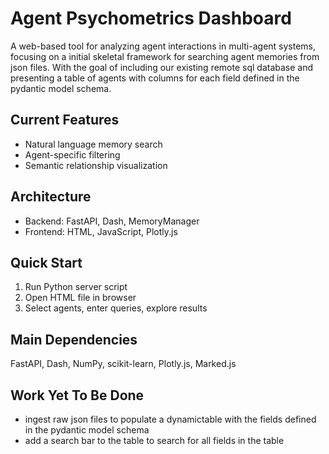 # Agent Psychometrics Dashboard

A web-based tool for analyzing agent interactions in multi-agent systems, focusing on a initial skeletal framework for searching agent memories from json files. With the goal of including our existing remote sql database and presenting a table of agents with columns for each field defined in the pydantic model schema.

## Current Features
- Natural language memory search
- Agent-specific filtering
- Semantic relationship visualization

## Architecture
- Backend: FastAPI, Dash, MemoryManager
- Frontend: HTML, JavaScript, Plotly.js

## Quick Start
1. Run Python server script
2. Open HTML file in browser
3. Select agents, enter queries, explore results

## Main Dependencies
FastAPI, Dash, NumPy, scikit-learn, Plotly.js, Marked.js

## Work Yet To Be Done
- ingest raw json files to populate a dynamictable with the fields defined in the pydantic model schema
- add a search bar to the table to search for all fields in the table




